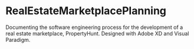 # RealEstateMarketplacePlanning
Documenting the software engineering process for the development of a real estate marketplace, PropertyHunt. Designed with Adobe XD and Visual Paradigm.
